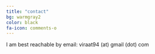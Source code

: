 ```yaml
---
title: "contact"
bg: warmgray2
color: black
fa-icon: comments-o
---
```


<!-- <h3><a href="/var.pdf" target="_blank">download a resume</a></h3> -->
<!-- <h3><a href="https://medium.com/@viraat" target="_blank">blog</a></h3>
 -->
<span class="contacticon center">
	<a href="mailto:viraat94@gmail.com"><i class="fa fa-envelope-square"></i></a>
	<a href="https://www.linkedin.com/in/viraataryabumi/" target="_blank"><i class="fa fa-linkedin-square"></i></a>
	<a href="https://github.com/viraat" target="_blank"><i class="fa fa-github-square"></i></a>
	<a href="https://twitter.com/viraataryabumi" target="_blank"><i class="fa fa-twitter-square"></i></a>
	<a href="https://www.facebook.com/viraataryabumi" target="_blank"><i class="fa fa-facebook-square"></i></a>
	<a href="https://www.facebook.com/varphotography" target="_blank"><i class="fa fa-camera-retro"></i></a>
</span>

<div class="center">I am best reachable by email: viraat94 (at) gmail (dot) com</div>
